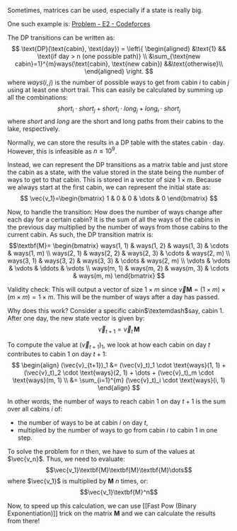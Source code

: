 Sometimes, matrices can be used, especially if a state is really big. 

One such example is: [Problem - E2 - Codeforces](https://codeforces.com/contest/1970/problem/E2)

The DP transitions can be written as:
$$
\text{DP}(\text{cabin}, \text{day}) = 
\left\{
\begin{aligned}
    &\text{1} && \text{if day > n (one possible path)} \\
    &\sum_{\text{new cabin}=1}^{m}ways(\text{cabin}, \text{new cabin}) &&\text{otherwise}\\
\end{aligned}
\right.
$$
where $ways(i, j)$ is the number of possible ways to get from cabin $i$ to cabin $j$ using at least one short trail. This can easily be calculated by summing up all the combinations: $$short_i \cdot short_j + short_i \cdot long_j + long_i \cdot short_j$$where $short$ and $long$ are the short and long paths from their cabins to the lake, respectively.


Normally, we can store the results in a DP table with the states $\text{cabin} \cdot \text{day}$. However, this is infeasible as $n \leq 10^9$.

Instead, we can represent the DP transitions as a matrix table and just store the cabin as a state, with the value stored in the state being the number of ways to get to that cabin. This is stored in a vector of size $1 \times m$. Because we always start at the first cabin, we can represent the initial state as:
$$
\vec{v_1}=\begin{bmatrix}
1 & 0 & 0 & \dots & 0
\end{bmatrix}
$$

Now, to handle the transition:
How does the number of ways change after each day for a certain cabin? It is the sum of all the ways of the cabins in the previous day multiplied by the number of ways from those cabins to the current cabin. As such, the DP transition matrix is:
$$\textbf{M}=
\begin{bmatrix}
ways(1, 1) & ways(1, 2) & ways(1, 3) & \cdots & ways(1, m) \\
ways(2, 1) & ways(2, 2) & ways(2, 3) & \cdots & ways(2, m) \\
ways(3, 1) & ways(3, 2) & ways(3, 3) & \cdots & ways(2, m) \\
\vdots            & \vdots            & \vdots            & \ddots & \vdots \\
ways(m, 1) & ways(m, 2) & ways(m, 3) & \cdots & ways(m, m)
\end{bmatrix}
$$

Validity check: This will output a vector of size $1\times m$ since $\vec{v}\textbf{M}=(1\times m)\times (m\times m)=1\times m$. This will be the number of ways after a day has passed.

Why does this work?
Consider a specific cabin$\textemdash$say, cabin 1. After one day, the new state vector is given by:
$$
\vec{v}_{t+1} = \vec{v}_t \, \textbf{M}
$$

To compute the value at $(\vec{v}_{t+1})_1$, we look at how each cabin on day $t$ contributes to cabin 1 on day $t+1$:
$$
\begin{align}
(\vec{v}_{t+1})_1 &= (\vec{v}_t)_1 \cdot \text{ways}(1, 1) + (\vec{v}_t)_2 \cdot \text{ways}(2, 1) + \dots + (\vec{v}_t)_m \cdot \text{ways}(m, 1) \\
&= \sum_{i=1}^{m} (\vec{v}_t)_i \cdot \text{ways}(i, 1)
\end{align}
$$

In other words, the number of ways to reach cabin 1 on day $t+1$ is the sum over all cabins $i$ of:
* the number of ways to be at cabin $i$ on day $t$,
* multiplied by the number of ways to go from cabin $i$ to cabin 1 in one step.

To solve the problem for $n$ then, we have to sum of the values at $\vec{v_n}$. Thus, we need to evaluate:
$$\vec{v_1}\textbf{M}\textbf{M}\textbf{M}\dots$$
where $\vec{v_1}$ is multiplied by $\textbf{M}$ $n$ times, or:
$$\vec{v_1}\textbf{M}^n$$

Now, to speed up this calculation, we can use [[Fast Pow (Binary Exponentiation)]] trick on the matrix $\textbf{M}$ and we can calculate the results from there! 